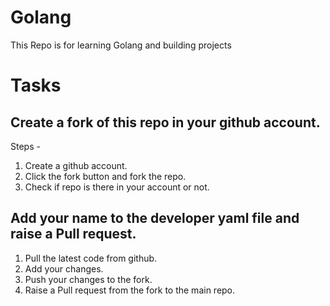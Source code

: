 # Golang
This Repo is for learning Golang and building projects


# Tasks 

## Create a fork of this repo in your github account. 

Steps -   
1. Create a github account.   
2. Click the fork button and fork the repo.   
3. Check if repo is there in your account or not.   

## Add your name to the developer yaml file and raise a Pull request. 

1. Pull the latest code from github. 
2. Add your changes. 
3. Push your changes to the fork. 
4. Raise a Pull request from the fork to the main repo. 


